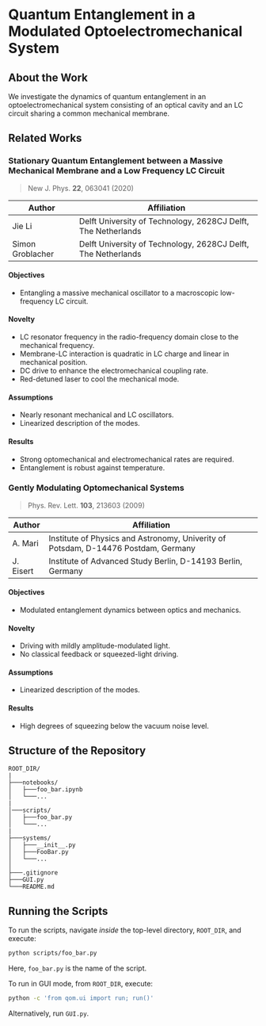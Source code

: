 # Quantum Entanglement in a Modulated Optoelectromechanical System

## About the Work

We investigate the dynamics of quantum entanglement in an optoelectromechanical system consisting of an optical cavity and an LC circuit sharing a common mechanical membrane.

## Related Works

### Stationary Quantum Entanglement between a Massive Mechanical Membrane and a Low Frequency LC Circuit

> New J. Phys. **22**, 063041 (2020)

Author | Affiliation
------------ | -------------
Jie Li | Delft University of Technology, 2628CJ Delft, The Netherlands
Simon Groblacher | Delft University of Technology, 2628CJ Delft, The Netherlands

#### Objectives
* Entangling a massive mechanical oscillator to a macroscopic low-frequency LC circuit.

#### Novelty
* LC resonator frequency in the radio-frequency domain close to the mechanical frequency.
* Membrane-LC interaction is quadratic in LC charge and linear in mechanical position.
* DC drive to enhance the electromechanical coupling rate.
* Red-detuned laser to cool the mechanical mode.

#### Assumptions
* Nearly resonant mechanical and LC oscillators.
* Linearized description of the modes.

#### Results
* Strong optomechanical and electromechanical rates are required.
* Entanglement is robust against temperature.

### Gently Modulating Optomechanical Systems

> Phys. Rev. Lett. **103**, 213603 (2009)

Author | Affiliation
------------ | -------------
A. Mari | Institute of Physics and Astronomy, Univerity of Potsdam, D-14476 Postdam, Germany
J. Eisert | Institute of Advanced Study Berlin, D-14193 Berlin, Germany

#### Objectives
* Modulated entanglement dynamics between optics and mechanics.

#### Novelty
* Driving with mildly amplitude-modulated light.
* No classical feedback or squeezed-light driving.

#### Assumptions
* Linearized description of the modes.

#### Results
* High degrees of squeezing below the vacuum noise level.

## Structure of the Repository
```
ROOT_DIR/
|
├───notebooks/
│   ├───foo_bar.ipynb
│   └───...
|
│───scripts/
│   ├───foo_bar.py
│   └───...
|
├───systems/
│   ├───__init__.py
│   ├───FooBar.py
│   └───...
│
├───.gitignore
├───GUI.py
└───README.md
```

## Running the Scripts

To run the scripts, navigate *inside* the top-level directory, `ROOT_DIR`, and execute:

```bash
python scripts/foo_bar.py
```

Here, `foo_bar.py` is the name of the script.

To run in GUI mode, from `ROOT_DIR`, execute:

```bash
python -c 'from qom.ui import run; run()'
```

Alternatively, run `GUI.py`.

